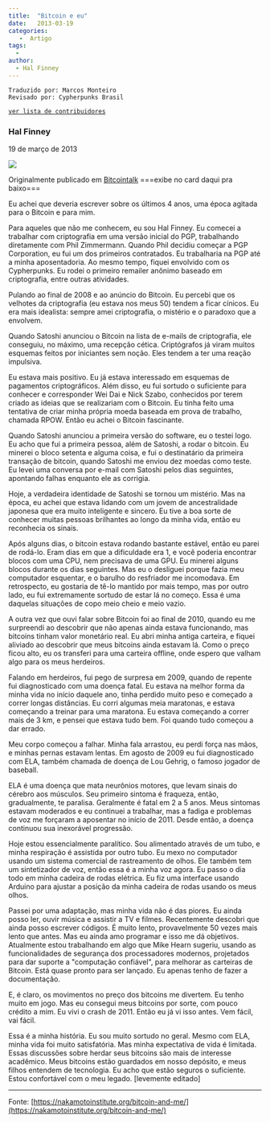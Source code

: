 ```yaml
---
title:  "Bitcoin e eu"
date:   2013-03-19
categories:
   -  Artigo
tags:
  -
author:
  - Hal Finney
---
```

```
Traduzido por: Marcos Monteiro
Revisado por: Cypherpunks Brasil
```
[```ver lista de contribuidores```](/about/#contribuidores)

### Hal Finney  
19 de março de 2013

![](https://nakamotoinstitute.org/static/img/docs/bitcoin-and-me/hal-finney.jpg)

Originalmente publicado em [Bitcointalk](https://bitcointalk.org/index.php?topic=155054.msg1643833#msg1643833)
===exibe no card daqui pra baixo===


Eu achei que deveria escrever sobre os últimos 4 anos, uma época agitada para o Bitcoin e para mim.

Para aqueles que não me conhecem, eu sou Hal Finney. Eu comecei a trabalhar com criptografia em uma versão inicial do PGP, trabalhando diretamente com Phil Zimmermann. Quando Phil decidiu começar a PGP Corporation, eu fui um dos primeiros contratados. Eu trabalharia na PGP até a minha aposentadoria. Ao mesmo tempo, fiquei envolvido com os Cypherpunks. Eu rodei o primeiro remailer anônimo baseado em criptografia, entre outras atividades.

Pulando ao final de 2008 e ao anúncio do Bitcoin. Eu percebi que os velhotes da criptografia (eu estava nos meus 50) tendem a ficar cínicos. Eu era mais idealista: sempre amei criptografia, o mistério e o paradoxo que a envolvem.

Quando Satoshi anunciou o Bitcoin na lista de e-mails de criptografia, ele conseguiu, no máximo, uma recepção cética. Criptógrafos já viram muitos esquemas feitos por iniciantes sem noção. Eles tendem a ter uma reação impulsiva.

Eu estava mais positivo. Eu já estava interessado em esquemas de pagamentos criptográficos. Além disso, eu fui sortudo o suficiente para conhecer e corresponder Wei Dai e Nick Szabo, conhecidos por terem criado as ideias que se realizariam com o Bitcoin. Eu tinha feito uma tentativa de criar minha própria moeda baseada em prova de trabalho, chamada RPOW. Então eu achei o Bitcoin fascinante.

Quando Satoshi anunciou a primeira versão do software, eu o testei logo. Eu acho que fui a primeira pessoa, além de Satoshi, a rodar o bitcoin. Eu minerei o bloco setenta e alguma coisa, e fui o destinatário da primeira transação de bitcoin, quando Satoshi me enviou dez moedas como teste. Eu levei uma conversa por e-mail com Satoshi pelos dias seguintes, apontando falhas enquanto ele as corrigia.

Hoje, a verdadeira identidade de Satoshi se tornou um mistério. Mas na época, eu achei que estava lidando com um jovem de ancestralidade japonesa que era muito inteligente e sincero. Eu tive a boa sorte de conhecer muitas pessoas brilhantes ao longo da minha vida, então eu reconhecia os sinais.

Após alguns dias, o bitcoin estava rodando bastante estável, então eu parei de rodá-lo. Eram dias em que a dificuldade era 1, e você poderia encontrar blocos com uma CPU, nem precisava de uma GPU. Eu minerei alguns blocos durante os dias seguintes. Mas eu o desliguei porque fazia meu computador esquentar, e o barulho do resfriador me incomodava. Em retrospecto, eu gostaria de tê-lo mantido por mais tempo, mas por outro lado, eu fui extremamente sortudo de estar lá no começo. Essa é uma daquelas situações de copo meio cheio e meio vazio.

A outra vez que ouvi falar sobre Bitcoin foi ao final de 2010, quando eu me surpreendi ao descobrir que não apenas ainda estava funcionando, mas bitcoins tinham valor monetário real. Eu abri minha antiga carteira, e fiquei aliviado ao descobrir que meus bitcoins ainda estavam lá. Como o preço ficou alto, eu os transferi para uma carteira offline, onde espero que valham algo para os meus herdeiros.

Falando em herdeiros, fui pego de surpresa em 2009, quando de repente fui diagnosticado com uma doença fatal. Eu estava na melhor forma da minha vida no início daquele ano, tinha perdido muito peso e começado a correr longas distâncias. Eu corri algumas meia maratonas, e estava começando a treinar para uma maratona. Eu estava começando a correr mais de 3 km, e pensei que estava tudo bem. Foi quando tudo começou a dar errado.

Meu corpo começou a falhar. Minha fala arrastou, eu perdi força nas mãos, e minhas pernas estavam lentas. Em agosto de 2009 eu fui diagnosticado com ELA, também chamada de doença de Lou Gehrig, o famoso jogador de baseball.

ELA é uma doença que mata neurônios motores, que levam sinais do cérebro aos músculos. Seu primeiro sintoma é fraqueza, então, gradualmente, te paralisa. Geralmente é fatal em 2 a 5 anos. Meus sintomas estavam moderados e eu continuei a trabalhar, mas a fadiga e problemas de voz me forçaram a aposentar no início de 2011\. Desde então, a doença continuou sua inexorável progressão.

Hoje estou essencialmente paralítico. Sou alimentado através de um tubo, e minha respiração é assistida por outro tubo. Eu mexo no computador usando um sistema comercial de rastreamento de olhos. Ele também tem um sintetizador de voz, então essa é a minha voz agora. Eu passo o dia todo em minha cadeira de rodas elétrica. Eu fiz uma interface usando Arduino para ajustar a posição da minha cadeira de rodas usando os meus olhos.

Passei por uma adaptação, mas minha vida não é das piores. Eu ainda posso ler, ouvir música e assistir a TV e filmes. Recentemente descobri que ainda posso escrever códigos. É muito lento, provavelmente 50 vezes mais lento que antes. Mas eu ainda amo programar e isso me dá objetivos. Atualmente estou trabalhando em algo que Mike Hearn sugeriu, usando as funcionalidades de segurança dos processadores modernos, projetados para dar suporte a "computação confiável", para melhorar as carteiras de Bitcoin. Está quase pronto para ser lançado. Eu apenas tenho de fazer a documentação.

E, é claro, os movimentos no preço dos bitcoins me divertem. Eu tenho muito em jogo. Mas eu consegui meus bitcoins por sorte, com pouco crédito a mim. Eu vivi o crash de 2011\. Então eu já vi isso antes. Vem fácil, vai fácil.

Essa é a minha história. Eu sou muito sortudo no geral. Mesmo com ELA, minha vida foi muito satisfatória. Mas minha expectativa de vida é limitada. Essas discussões sobre herdar seus bitcoins são mais de interesse acadêmico. Meus bitcoins estão guardados em nosso depósito, e meus filhos entendem de tecnologia. Eu acho que estão seguros o suficiente. Estou confortável com o meu legado. [levemente editado]

---
Fonte: [https://nakamotoinstitute.org/bitcoin-and-me/](https://nakamotoinstitute.org/bitcoin-and-me/)